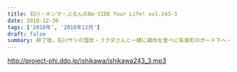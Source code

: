 ```yaml
---
title: 石川・ホンマ・ぶるんのBe-SIDE Your Life! vol.243-3
date: 2010-12-30
tags: ['2010年', '2010年12月']
draft: false
summary: 終了後。石川サンの盟友・フクダさんと一緒に鶏肉を食べに有楽町のガード下へ・・・。そんな暮れです。次回配信も一週間後。年を越しフツーに収録開始です。おそらく！バンド合宿はお正月にするのかな！？！？NAMAE
---
```


http://project-phi.ddo.jp/ishikawa/ishikawa243_3.mp3
